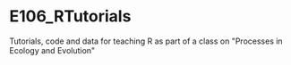# E106_RTutorials
Tutorials, code and data for teaching R as part of a class on "Processes in Ecology and Evolution"

